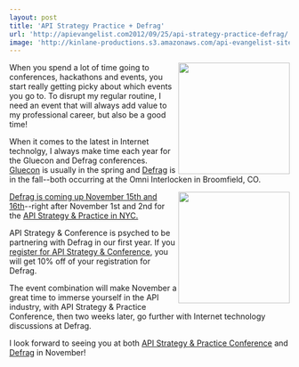 ```yaml
---
layout: post
title: 'API Strategy Practice + Defrag'
url: 'http://apievangelist.com2012/09/25/api-strategy-practice-defrag/'
image: 'http://kinlane-productions.s3.amazonaws.com/api-evangelist-site/blog/Defrag-2012-Conference.png'
---
```



<p>
     <a title="API Strategy &amp; Practice Confernece" href="http://www.apistrategyconference.com/"><img src="https://s3.amazonaws.com/kinlane-productions/events/api-strategy-practice-conference/api-strategy-conference-logo.png"  width="200" align="right" /></a>
</p>
<p>
     When you spend a lot of time going to conferences, hackathons and events, you start really getting picky about which events you go to. To disrupt my regular routine, I need an event that will always add value to my professional career, but also be a good time!
</p>
<p>
     When it comes to the latest in Internet technolgy, I always make time each year for the Gluecon and Defrag conferences. <a title="Gluecon" href="http://gluecon.com/2012/">Gluecon</a> is usually in the spring and <a title="Defrag" href="http://www.defragcon.com/2012/">Defrag</a> is in the fall--both occurring at the Omni Interlocken in Broomfield, CO.
</p>
<p>
     <a title="Defrag Confernece" href="http://www.defragcon.com/2012/"><img src="https://s3.amazonaws.com/kinlane-productions/events/defrag-2012/Defrag-2012-Conference.png"  width="200" align="right" /></a>
</p>
<p>
     <a href="http://www.defragcon.com/2012/">Defrag is coming up November 15th and 16th</a>--right after November 1st and 2nd for the <a title="API Strategy &amp; Practice Conference" href="http://www.apistrategyconference.com/index.php">API Strategy &amp; Practice in NYC.</a>
</p>
<p>
     API Strategy &amp; Conference is psyched to be partnering with Defrag in our first year. If you <a title="Register for API strategy" href="http://www.apistrategyconference.com/register.php">register for API Strategy &amp; Conference</a>, you will get 10% off of your registration for Defrag.
</p>
<p>
     The event combination will make November a great time to immerse yourself in the API industry, with API Strategy &amp; Practice Conference, then two weeks later, go further with Internet technology discussions at Defrag.
</p>
<p>
     I look forward to seeing you at both <a title="API Strategy &amp; Practice" href="http://www.apistrategyconference.com/register.php">API Strategy &amp; Practice Conference</a> and <a title="Defrag" href="http://www.defragcon.com/2012/">Defrag</a> in November! 
</p>
